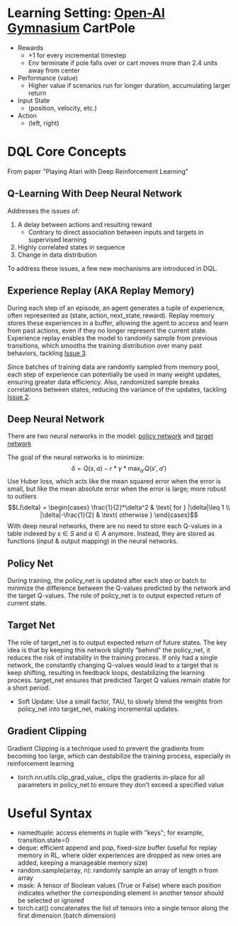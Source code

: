 # Learning Setting: [Open-AI Gymnasium]([https://gymnasium.farama.org/) CartPole
- Rewards
    - +1 for every incremental timestep
    - Env terminate if pole falls over or cart moves more than 2.4 units away from center
- Performance (value)
    - Higher value if scenarios run for longer duration, accumulating larger return
- Input State
    - (position, velocity, etc.)
- Action
    - (left, right)

# DQL Core Concepts
From paper "Playing Atari with Deep Reinforcement Learning"
## Q-Learning With Deep Neural Network
Addresses the issues of:
1. A delay between actions and resulting reward
    - Contrary to direct association between inputs and targets in supervised learning
2. Highly correlated states in sequence
3. Change in data distribution

To address these issues, a few new mechanisms are introduced in DQL.

## Experience Replay (AKA Replay Memory)
During each step of an episode, an agent generates a tuple of experience, often represented as $(\text{state}, \text{action}, \text{next\_state}, \text{reward})$. Replay memory stores these experiences in a buffer, allowing the agent to access and learn from past actions, even if they no longer represent the current state. Experience replay enables the model to randomly sample from previous transitions, which smooths the training distribution over many past behaviors, tackling [Issue 3](#q-learning-with-deep-neural-network).

Since batches of training data are randomly sampled from memory pool, each step of experience can potentially be used in many weight updates, ensuring greater data efficiency. Also, randomized sample breaks correlations between states, reducing the variance of the updates, tackling [Issue 2](#q-learning-with-deep-neural-network).

## Deep Neural Network
There are two neural networks in the model: [policy network](#policy-net) and [target network](#target-net)

The goal of the neural networks is to minimize:
$$\delta = Q(s,a)-r*\gamma*\max_{a'}Q(s',a')$$
Use Huber loss, which acts like the mean squared error when the error is small, but like the mean absolute error when the error is large; more robust to outliers
$$L(\delta) = \begin{cases}
\frac{1}{2}*\delta^2 & \text{ for } |\delta|\leq 1 \\
|\delta|-\frac{1}{2} & \text{ otherwise }
\end{cases}$$
With deep neural networks, there are no need to store each Q-values in a table indexed by $s\in S$ and $a\in A$ anymore. Instead, they are stored as functions (input & output mapping) in the neural networks.

## Policy Net
During training, the policy_net is updated after each step or batch to minimize the difference between the Q-values predicted by the network and the target Q-values. The role of policy_net is to output expected return of current state.

## Target Net
The role of target_net is to output expected return of future states. The key idea is that by keeping this network slightly “behind” the policy_net, it reduces the risk of instability in the training process. If only had a single network, the constantly changing Q-values would lead to a target that is keep shifting, resulting in feedback loops, destabilizing the learning process. target_net ensures that predicted Target Q values remain stable for a short period.
- Soft Update: Use a small factor, TAU, to slowly blend the weights from policy_net into target_net, making incremental updates.

## Gradient Clipping
Gradient Clipping is a technique used to prevent the gradients from becoming too large, which can destabilize the training process, especially in reinforcement learning
- torch.nn.utils.clip_grad_value_ clips the gradients in-place for all parameters in policy_net to ensure they don’t exceed a specified value

# Useful Syntax
- namedtuple: access elements in tuple with "keys"; for example, transition.state=0
- deque: efficient append and pop, fixed-size buffer (useful for replay memory in RL, where older experiences are dropped as new ones are added, keeping a manageable memory size)
- random.sample(array, n): randomly sample an array of length n from array
- mask: A tensor of Boolean values (True or False) where each position indicates whether the corresponding element in another tensor should be selected or ignored
- torch.cat() concatenates the list of tensors into a single tensor along the first dimension (batch dimension)